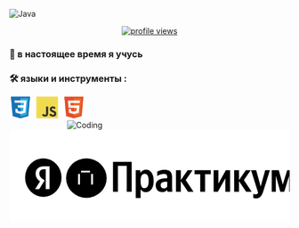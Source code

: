  <img src="https://media.giphy.com/media/pWhWtKdqwOAco/giphy.gif" title="Java" alt="Java" width="1200" height="200"/>&nbsp;

<div id="badges" align="center">
  <a href="https://github.com/i-suslova">
  <img src="https://komarev.com/ghpvc/?username=i-suslova&style=flat-square&color=0000FF&style=for-the-badge" alt="profile views"/>
  </a>
</div>

 ### 🌱 в настоящее время я учусь 
### :hammer_and_wrench: языки и инструменты :
<div>
  <img src="https://github.com/devicons/devicon/blob/master/icons/css3/css3-original.svg" title="Java" alt="Java" width="40" height="40"/>&nbsp;
  <img src="https://github.com/devicons/devicon/blob/master/icons/javascript/javascript-original.svg" title="Java" alt="Java" width="40" height="40"/>&nbsp;
  <img src="https://github.com/devicons/devicon/blob/master/icons/html5/html5-original.svg" title="Java" alt="Java" width="40" height="40"/>&nbsp;
</div>

<img align="right" alt="Coding" width="400" src="https://cdn.dribbble.com/users/1162077/screenshots/3848914/programmer.gif">


<!--
**i-suslova/i-suslova** is a ✨ _special_  repository because its `README.md` (this file) appears on your GitHub profile.

![](https://hit.yhype.me/github/profile?user_id=117917258)






### :left_speech_bubble:: первые шаги в веб-разработке <img src="https://media.giphy.com/media/109fP7pua6Osgw/giphy.gif" width="30"> .


<div>
  <img src="https://github.com/devicons/devicon/blob/master/icons/css3/css3-original.svg" title="Java" alt="Java" width="40" height="40"/>&nbsp;
  <img src="https://github.com/devicons/devicon/blob/master/icons/javascript/javascript-original.svg" title="Java" alt="Java" width="40" height="40"/>&nbsp;
  <img src="https://github.com/devicons/devicon/blob/master/icons/html5/html5-original.svg" title="Java" alt="Java" width="40" height="40"/>&nbsp;
</div>

![Untitled Project (2)](https://user-images.githubusercontent.com/117917258/227008752-75c6a9e0-09dc-4658-9338-18f0272d62d9.png)


![](https://hit.yhype.me/github/profile?user_id=117917258)

### Hi there 👋
 ### 🔭 I’m currently working on ...
### - 🌱 I’m currently learning ...
- 👯 I’m looking to collaborate on ...
- 🤔 I’m looking for help with ...
- 💬 Ask me about ...
- 📫 How to reach me: ...
- 😄 Pronouns: ...
- ⚡ Fun fact: ...
-->

<svg width="532" height="173" xmlns="http://www.w3.org/2000/svg">
 <!-- Created with SVG Editor - http://github.com/mzalive/SVG Editor/ -->

 <g>
  <title>background</title>
  <rect fill="#fff" id="canvas_background" height="175" width="534" y="-1" x="-1"/>
  <g display="none" id="canvasGrid">
   <rect fill="url(#gridpattern)" stroke-width="0" y="0" x="0" height="100%" width="100%" id="svg_1"/>
  </g>
 </g>
 <g>
  <title>Layer 1</title>
  <g stroke="null" id="svg_15">
   <path stroke="null" fill="#000000" fill-opacity="0" fill-rule="evenodd" id="svg_13" d="m164.31222,86.045517a32.784634,34.613147 0 0 1 -32.784634,34.613147a32.784634,34.613147 0 1 1 32.784634,-34.613147z"/>
   <path stroke="null" fill="#000000" fill-rule="evenodd" id="svg_12" d="m93.866951,86.045884a32.784114,34.612597 0 0 1 -32.784287,34.612597a32.784114,34.612597 0 1 1 32.784287,-34.612597z"/>
   <path stroke="null" fill="#ffffff" fill-rule="evenodd" id="svg_11" d="m65.454203,71.047446l-3.005433,0c-5.600601,0 -8.468989,3.028552 -8.468989,7.355447c0,4.903448 2.049072,7.210759 6.14687,10.239311l3.415178,2.451816l-9.835269,15.575541l-7.376625,0l8.879081,-13.844966c-5.054505,-3.894114 -7.922894,-7.643724 -7.922894,-13.845149c0,-7.932 5.190682,-13.268229 15.162648,-13.268229l9.835269,0l0,41.102299l-6.829836,0l0,-35.76607z"/>
   <path stroke="null" fill="#000000" fill-rule="evenodd" id="svg_10" d="m186.370798,57.787092l0,53.771997l8.877694,0l0,-46.498967l15.836594,0l0,46.498967l8.854101,0l0,-53.771997l-33.568389,0zm48.966267,14.864556l-8.068612,0l0,50.134658l8.738915,0l0,-15.791839c2.195831,3.489904 5.409606,5.34502 9.154558,5.34502c8.508194,0 14.357383,-7.200137 14.357383,-20.258477c0,-13.00944 -5.710236,-20.210675 -13.917801,-20.210675c-4.115492,0 -7.467352,2.025811 -9.825728,5.80912l-0.438715,-5.027806l0,-0.000001zm7.629029,32.414809c-4.623943,0 -6.958727,-3.930011 -6.958727,-12.912737c0,-9.055436 2.473562,-13.00944 7.398309,-13.00944c4.762202,0 7.096985,3.954004 7.096985,12.93673c0,9.055436 -2.496461,12.985447 -7.536568,12.985447l0.000001,0zm49.612978,-20.039981c0,-9.44591 -4.554207,-12.984715 -13.778675,-12.984715c-5.802871,0 -10.334353,1.928193 -12.969766,3.538805l0,7.664419c2.334783,-1.855116 7.467352,-3.857118 11.929965,-3.857118c4.184534,0 6.103328,1.537902 6.103328,5.712234l0,2.172697l-1.410342,0c-13.340133,0 -19.258364,4.637516 -19.258364,12.54534c0,7.883832 4.531482,12.301935 11.282387,12.301935c5.131875,0 7.328573,-1.78149 9.015779,-3.636607l0.37054,0c0.069043,1.000909 0.34608,2.3183 0.646537,3.075621l8.508194,0c-0.30063,-3.14943 -0.439583,-6.32212 -0.439583,-9.495543l0,-17.03707l0,0.000002zm-8.715149,17.256665c-1.109712,1.708414 -3.167458,3.100529 -6.24228,3.100529c-3.653358,0 -5.502241,-2.319216 -5.502241,-5.80912c0,-4.564623 3.004913,-6.175418 10.495857,-6.175418l1.248664,0l0,8.884009zm37.359831,9.275947l9.89477,0l-13.986843,-20.967081l12.299637,-17.94036l-8.785232,0l-12.322189,17.94036l0,-17.94036l-8.716016,0l0,38.907441l8.716016,0l0,-19.111965l12.899856,19.111965l0.000001,0zm40.966698,-31.633312l0,-7.274129l-29.244902,0l0,7.274129l10.264443,0l0,31.633312l8.738741,0l0,-31.633312l10.241718,0zm5.132742,-7.274129l0,38.907441l7.559987,0l13.478218,-24.042885l0,24.042885l8.508194,0l0,-38.907441l-7.56016,0l-13.478218,24.066878l0,-24.066878l-8.508021,0zm58.491539,38.907441l9.89477,0l-14.010436,-20.967081l12.322189,-17.94036l-8.785059,0l-12.322189,17.94036l0,-17.94036l-8.716016,0l0,38.907441l8.716016,0l0,-19.111965l12.900724,19.111965l0.000001,0zm17.5238,12.008531c8.114929,0 11.120709,-6.126517 13.61717,-14.083242l11.513107,-36.832729l-8.438285,0l-8.137481,29.241203l-8.114929,-29.241203l-9.178324,0l12.692729,40.616038c-0.971627,1.8542 -2.358376,3.025805 -4.763069,3.025805c-1.618337,0 -3.004913,-0.53681 -3.976713,-1.561895l0,7.517717c0,0 1.341299,1.318307 4.785794,1.318307l0.000001,-0.000001zm59.855563,-12.008531l8.507154,0l-0.138085,-38.907441l-11.952516,0l-7.975977,25.921994l-7.190314,-25.921994l-12.692729,0l0,38.907441l7.421902,0l0,-29.070508l7.975977,29.070508l7.120578,0l8.924011,-29.070508l0,29.070508l-0.000001,0z"/>
   <path stroke="null" fill="#ffffff" fill-rule="evenodd" id="svg_9" d="m123.601743,71.170155c5.2455,0.003663 10.490826,0.007326 15.736326,0.003663c0,0.865379 0,2.595954 0,3.464813c-5.2455,-0.003663 -10.490826,-0.007326 -15.736326,-0.003663c0,-0.865379 0,-2.595954 0,-3.464813zm-5.2455,6.579994c0.819664,0 2.458817,0 3.278307,0c0.003469,7.036585 0.003469,14.076832 0,21.1136c-0.81949,0 -2.458644,0 -3.278307,0c-0.003469,-7.036768 -0.003469,-14.077015 0,-21.1136zm22.948845,0c0.819664,0 2.458817,0 3.278481,0c0,7.036585 0.003469,14.076832 0,21.1136c-0.819664,0 -2.458817,0 -3.278481,0c-0.003469,-7.036768 -0.003469,-14.077015 0,-21.1136z"/>
  </g>
  <metadata id="svg_24">image/svg+xml</metadata>
  <ellipse ry="35.5" rx="36.5" id="svg_29" cy="87" cx="138.5" stroke-width="null" stroke="null" fill="#000000"/>
  <path stroke="null" fill="#ffffff" fill-rule="evenodd" d="m145.047339,73.680232c-5.365016,0.003159 -10.729898,0.006225 -16.094813,0.003159c0,0.774196 0,2.322651 0,3.100006c5.364915,-0.003097 10.729797,-0.006225 16.094813,-0.003097c0,-0.774289 0,-2.322744 0,-3.100099l0,0.000031zm5.364915,5.887318c-0.83824,0 -2.514786,0 -3.353026,0c-0.00342,6.295955 -0.00342,12.595069 0,18.891086c0.83824,0 2.514786,0 3.353026,0c0.00342,-6.296017 0.00342,-12.595131 0,-18.891086zm-23.471618,0c-0.83834,0 -2.514786,0 -3.353127,0c0,6.295955 -0.003353,12.595069 0,18.891086c0.83834,0 2.514786,0 3.353127,0c0.003353,-6.296017 0.003353,-12.595131 0,-18.891086z" id="svg_22"/>
  <ellipse stroke="#000" transform="rotate(0.44457876682281494 -75.00399780271972,257.51550292968756) " ry="30.000001" rx="29.996061" id="svg_28" cy="257.515487" cx="-75.004001" stroke-width="1.5" fill="#fff"/>
 </g>
</svg>
